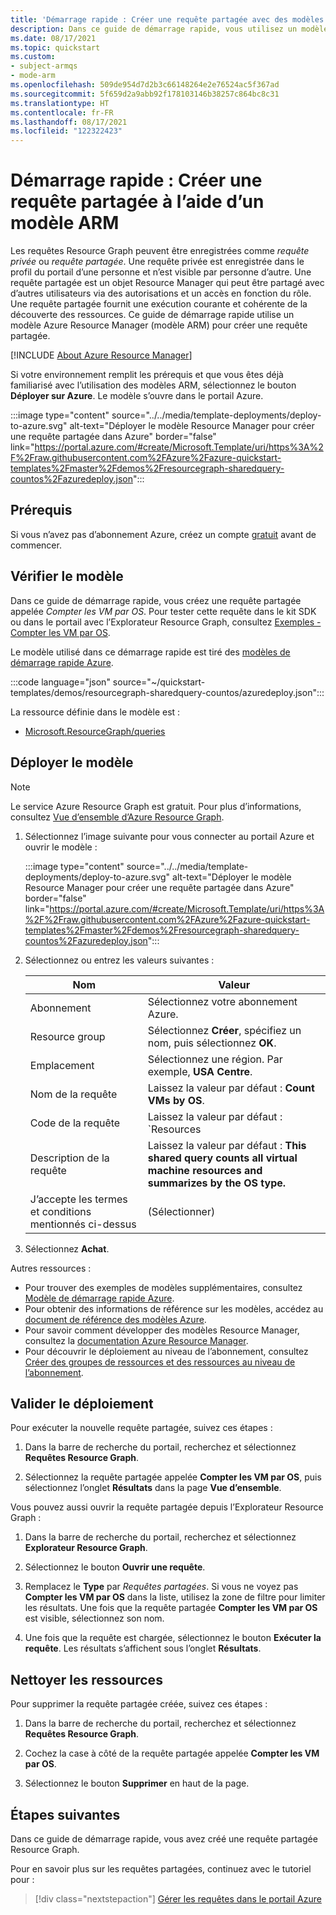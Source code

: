 ```yaml
---
title: 'Démarrage rapide : Créer une requête partagée avec des modèles'
description: Dans ce guide de démarrage rapide, vous utilisez un modèle Azure Resource Manager (modèle ARM) pour créer une requête partagée Resource Graph qui compte les machines virtuelles par système d’exploitation.
ms.date: 08/17/2021
ms.topic: quickstart
ms.custom:
- subject-armqs
- mode-arm
ms.openlocfilehash: 509de954d7d2b3c66148264e2e76524ac5f367ad
ms.sourcegitcommit: 5f659d2a9abb92f178103146b38257c864bc8c31
ms.translationtype: HT
ms.contentlocale: fr-FR
ms.lasthandoff: 08/17/2021
ms.locfileid: "122322423"
---
```

# <a name="quickstart-create-a-shared-query-by-using-an-arm-template"></a>Démarrage rapide : Créer une requête partagée à l’aide d’un modèle ARM

Les requêtes Resource Graph peuvent être enregistrées comme _requête privée_ ou _requête partagée_. Une requête privée est enregistrée dans le profil du portail d’une personne et n’est visible par personne d’autre. Une requête partagée est un objet Resource Manager qui peut être partagé avec d’autres utilisateurs via des autorisations et un accès en fonction du rôle. Une requête partagée fournit une exécution courante et cohérente de la découverte des ressources. Ce guide de démarrage rapide utilise un modèle Azure Resource Manager (modèle ARM) pour créer une requête partagée.

[!INCLUDE [About Azure Resource Manager](../../../includes/resource-manager-quickstart-introduction.md)]

Si votre environnement remplit les prérequis et que vous êtes déjà familiarisé avec l’utilisation des modèles ARM, sélectionnez le bouton **Déployer sur Azure**. Le modèle s’ouvre dans le portail Azure.

:::image type="content" source="../../media/template-deployments/deploy-to-azure.svg" alt-text="Déployer le modèle Resource Manager pour créer une requête partagée dans Azure" border="false" link="https://portal.azure.com/#create/Microsoft.Template/uri/https%3A%2F%2Fraw.githubusercontent.com%2FAzure%2Fazure-quickstart-templates%2Fmaster%2Fdemos%2Fresourcegraph-sharedquery-countos%2Fazuredeploy.json":::

## <a name="prerequisites"></a>Prérequis

Si vous n’avez pas d’abonnement Azure, créez un compte [gratuit](https://azure.microsoft.com/free/) avant de commencer.

## <a name="review-the-template"></a>Vérifier le modèle

Dans ce guide de démarrage rapide, vous créez une requête partagée appelée _Compter les VM par OS_. Pour tester cette requête dans le kit SDK ou dans le portail avec l’Explorateur Resource Graph, consultez [Exemples - Compter les VM par OS](./samples/starter.md#count-os).

Le modèle utilisé dans ce démarrage rapide est tiré des [modèles de démarrage rapide Azure](https://azure.microsoft.com/resources/templates/resourcegraph-sharedquery-countos/).

:::code language="json" source="~/quickstart-templates/demos/resourcegraph-sharedquery-countos/azuredeploy.json":::

La ressource définie dans le modèle est :

- [Microsoft.ResourceGraph/queries](/azure/templates/microsoft.resourcegraph/queries)

## <a name="deploy-the-template"></a>Déployer le modèle

> [!NOTE]
> Le service Azure Resource Graph est gratuit. Pour plus d’informations, consultez [Vue d’ensemble d’Azure Resource Graph](./overview.md).

1. Sélectionnez l’image suivante pour vous connecter au portail Azure et ouvrir le modèle :

   :::image type="content" source="../../media/template-deployments/deploy-to-azure.svg" alt-text="Déployer le modèle Resource Manager pour créer une requête partagée dans Azure" border="false" link="https://portal.azure.com/#create/Microsoft.Template/uri/https%3A%2F%2Fraw.githubusercontent.com%2FAzure%2Fazure-quickstart-templates%2Fmaster%2Fdemos%2Fresourcegraph-sharedquery-countos%2Fazuredeploy.json":::

1. Sélectionnez ou entrez les valeurs suivantes :

   | Nom | Valeur |
   |------|-------|
   | Abonnement | Sélectionnez votre abonnement Azure. |
   | Resource group | Sélectionnez **Créer**, spécifiez un nom, puis sélectionnez **OK**. |
   | Emplacement | Sélectionnez une région. Par exemple, **USA Centre**. |
   | Nom de la requête | Laissez la valeur par défaut : **Count VMs by OS**. |
   | Code de la requête | Laissez la valeur par défaut : `Resources | where type =~ 'Microsoft.Compute/virtualMachines' | summarize count() by tostring(properties.storageProfile.osDisk.osType)` |
   | Description de la requête | Laissez la valeur par défaut : **This shared query counts all virtual machine resources and summarizes by the OS type.** |
   | J’accepte les termes et conditions mentionnés ci-dessus | (Sélectionner) |

1. Sélectionnez **Achat**.

Autres ressources :

- Pour trouver des exemples de modèles supplémentaires, consultez [Modèle de démarrage rapide Azure](https://azure.microsoft.com/resources/templates/?resourceType=Microsoft.Authorization&pageNumber=1&sort=Popular).
- Pour obtenir des informations de référence sur les modèles, accédez au [document de référence des modèles Azure](/azure/templates/microsoft.resourcegraph/allversions).
- Pour savoir comment développer des modèles Resource Manager, consultez la [documentation Azure Resource Manager](../../azure-resource-manager/management/overview.md).
- Pour découvrir le déploiement au niveau de l’abonnement, consultez [Créer des groupes de ressources et des ressources au niveau de l’abonnement](../../azure-resource-manager/templates/deploy-to-subscription.md).

## <a name="validate-the-deployment"></a>Valider le déploiement

Pour exécuter la nouvelle requête partagée, suivez ces étapes :

1. Dans la barre de recherche du portail, recherchez et sélectionnez **Requêtes Resource Graph**.

1. Sélectionnez la requête partagée appelée **Compter les VM par OS**, puis sélectionnez l’onglet **Résultats** dans la page **Vue d’ensemble**.

Vous pouvez aussi ouvrir la requête partagée depuis l’Explorateur Resource Graph :

1. Dans la barre de recherche du portail, recherchez et sélectionnez **Explorateur Resource Graph**.

1. Sélectionnez le bouton **Ouvrir une requête**.

1. Remplacez le **Type** par _Requêtes partagées_. Si vous ne voyez pas **Compter les VM par OS** dans la liste, utilisez la zone de filtre pour limiter les résultats. Une fois que la requête partagée **Compter les VM par OS** est visible, sélectionnez son nom.

1. Une fois que la requête est chargée, sélectionnez le bouton **Exécuter la requête**. Les résultats s’affichent sous l’onglet **Résultats**.

## <a name="clean-up-resources"></a>Nettoyer les ressources

Pour supprimer la requête partagée créée, suivez ces étapes :

1. Dans la barre de recherche du portail, recherchez et sélectionnez **Requêtes Resource Graph**.

1. Cochez la case à côté de la requête partagée appelée **Compter les VM par OS**.

1. Sélectionnez le bouton **Supprimer** en haut de la page.

## <a name="next-steps"></a>Étapes suivantes

Dans ce guide de démarrage rapide, vous avez créé une requête partagée Resource Graph.

Pour en savoir plus sur les requêtes partagées, continuez avec le tutoriel pour :

> [!div class="nextstepaction"]
> [Gérer les requêtes dans le portail Azure](./tutorials/create-share-query.md)
